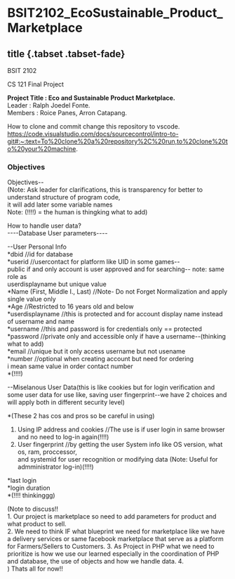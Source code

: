 ﻿# BSIT2102_EcoSustainable_Product_Marketplace
## title {.tabset .tabset-fade}

BSIT 2102<br>

CS 121 Final Project <br>

**Project Title : Eco and Sustainable Product Marketplace.**<br>
Leader : Ralph Joedel Fonte.<br>
Members :  Roice Panes, Arron Catapang.<br>


How to clone and commit change this repository to vscode.<br>
https://code.visualstudio.com/docs/sourcecontrol/intro-to-git#:~:text=To%20clone%20a%20repository%2C%20run,to%20clone%20to%20your%20machine.



### Objectives

Objectives--<br>
    (Note: Ask leader for clarifications, this is transparency for better to understand structure of program code, 
    <br>it will add later some variable names<br> 
    Note: (!!!!) = the human is thingking what to add)<br> 

How to handle user data?<br>
----Database User parameters----<br>

--User Personal Info<br>
*dbid                               //id for database<br>
*userid                             //usercontact for platform like UID in some games--<br> 
                                    public if and only account is user approved and for searching-- note: same role as <br>userdisplayname but unique value<br>
*Name (First, Middle I., Last)      //Note- Do not Forget Normalization and apply single value only<br>
*Age                                //Restricted to 16 years old and below<br>
*userdisplayname                    //this is protected and for account display name instead of username and name<br>
*username                           //this and password is for credentials only == protected <br>
*password                           //private only and accessible only if have a username--(thinking what to add)<br>
*email                              //unique but it only access username but not usename<br>
*number                             //optional when creating account but need for ordering 
                                    <br>i mean same value in order contact number<br>
*(!!!!)

--Miselanous User Data(this is like cookies but for login verification and some user data for use like, saving user fingerprint--we have 2 choices and will apply both in different security level)<br> 

*(These 2 has cos and pros so be careful in using)<br> 
1. Using IP address and cookies //The use is if user login in same browser and no need to log-in again(!!!!)<br> 
2. User fingerprint //by getting the user System info like OS version, what os, ram, proccessor, <br> and systemid for user recognition or modifying data (Note: Useful for admministrator log-in)(!!!!)<br> 

*last login<br> 
*login duration<br> 
*(!!!! thinkinggg)<br> 

(Note to discuss!!<br> 
    1. Our project is marketplace so need to add parameters for product and what product to sell.<br>
    2. We need to think IF what blueprint we need for marketplace like we have a delivery services or same facebook marketplace that serve as a platform for Farmers/Sellers to Customers.
    3. As Project in PHP what we need to prioritize is how we use our learned especially in the coordination of PHP and database, the use of objects and how we handle data.
    4.  
    )
Thats all for now!!
